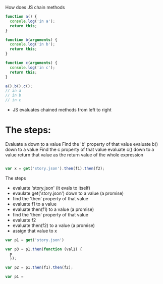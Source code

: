 
How does JS chain methods


```js
function a() {
  console.log('in a');
  return this;
}

function b(arguments) {
  console.log('in b');
  return this;
}

function c(arguments) {
  console.log('in c');
  return this;
}

a().b().c();
// in a
// in b
// in c
```

* JS evaluates chained methods from left to right

# The steps:

Evaluate a down to a value
Find the 'b' property of that value
evaluate b() down to a value
Find the c property of that value
evaluate c() down to a value
return that value as the return value of the whole expression

```js

var x = get('story.json').then(f1).then(f2);
```

The steps

* evaluate 'story.json' (it evals to itself)
* evaulate get('story.json') down to a value (a promise)
* find the 'then' property of that value
* evaluate f1 to a value
* evaluate then(f1) to a value (a promise)
* find the 'then' property of that value
* evaluate f2
* evaluate then(f2) to a value (a promise)
* assign that value to x


```js
var p1 = get('story.json')

var p3 = p1.then(function (val1) {
  p
  });

var p2 = p1.then(f1).then(f2);

var p1 =
